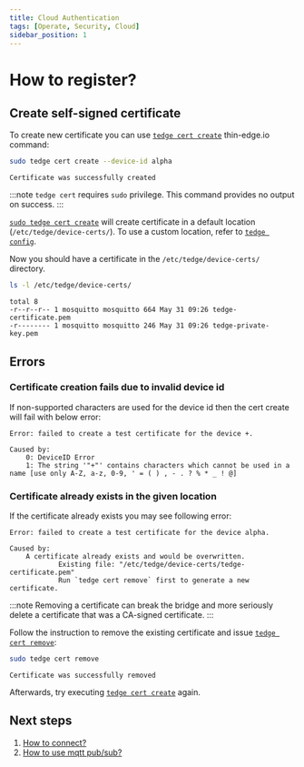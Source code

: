 ```yaml
---
title: Cloud Authentication
tags: [Operate, Security, Cloud]
sidebar_position: 1
---
```


# How to register?

## Create self-signed certificate

To create new certificate you can use [`tedge cert create`](../../references/cli/tedge-cert.md) thin-edge.io command:

```sh
sudo tedge cert create --device-id alpha
```

```text title="Output"
Certificate was successfully created
```

:::note
`tedge cert` requires `sudo` privilege. This command provides no output on success.
:::

[`sudo tedge cert create`](../../references/cli/tedge-cert.md) will create certificate in a default location (`/etc/tedge/device-certs/`).
To use a custom location, refer to [`tedge config`](../../references/cli/tedge-config.md).

Now you should have a certificate in the `/etc/tedge/device-certs/` directory.

```sh
ls -l /etc/tedge/device-certs/
```

```text title="Output"
total 8
-r--r--r-- 1 mosquitto mosquitto 664 May 31 09:26 tedge-certificate.pem
-r-------- 1 mosquitto mosquitto 246 May 31 09:26 tedge-private-key.pem
```

## Errors

### Certificate creation fails due to invalid device id

If non-supported characters are used for the device id then the cert create will fail with below error:

```text
Error: failed to create a test certificate for the device +.

Caused by:
    0: DeviceID Error
    1: The string '"+"' contains characters which cannot be used in a name [use only A-Z, a-z, 0-9, ' = ( ) , - . ? % * _ ! @]
```


### Certificate already exists in the given location

If the certificate already exists you may see following error:

```text
Error: failed to create a test certificate for the device alpha.

Caused by:
    A certificate already exists and would be overwritten.
            Existing file: "/etc/tedge/device-certs/tedge-certificate.pem"
            Run `tedge cert remove` first to generate a new certificate.
```

:::note
Removing a certificate can break the bridge and more seriously delete a certificate that was a CA-signed certificate.
:::

Follow the instruction to remove the existing certificate and issue [`tedge cert remove`](../../references/cli/tedge-cert.md):

```sh
sudo tedge cert remove
```

```text title="Output"
Certificate was successfully removed
```

Afterwards, try executing [`tedge cert create`](../../references/cli/tedge-cert.md) again.

## Next steps

1. [How to connect?](../connection/connect.md)
2. [How to use mqtt pub/sub?](../telemetry/pub_sub.md)

